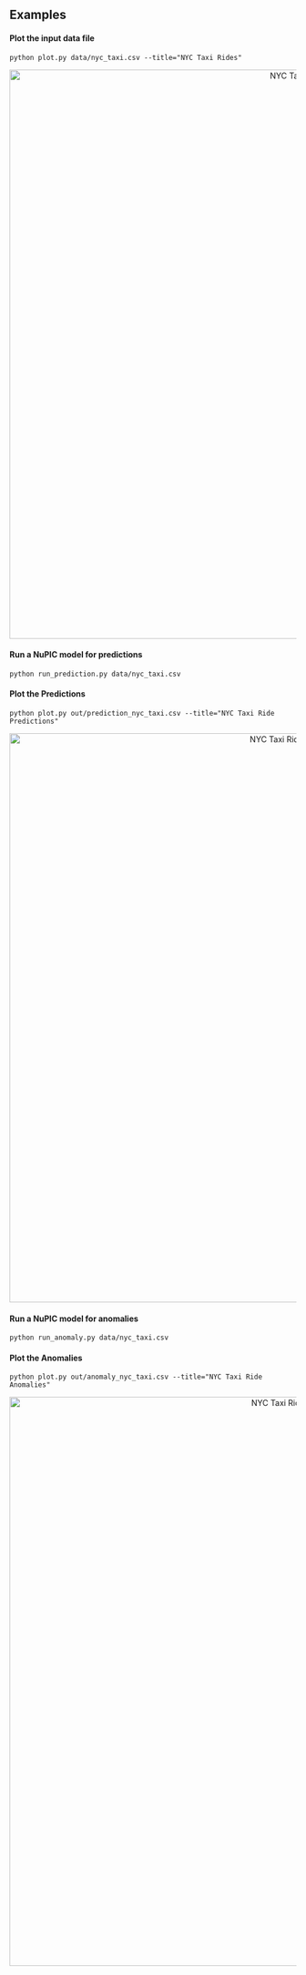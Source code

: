## Examples

#### Plot the input data file

    python plot.py data/nyc_taxi.csv --title="NYC Taxi Rides"

<div>
    <a href="https://plot.ly/~rhyolight/209/" target="_blank" title="NYC Taxi Rides" style="display: block; text-align: center;"><img src="https://plot.ly/~rhyolight/209.png" alt="NYC Taxi Rides" style="max-width: 100%;width: 1000px;"  width="1000" onerror="this.onerror=null;this.src='https://plot.ly/404.png';" /></a>
    <script data-plotly="rhyolight:209"  src="https://plot.ly/embed.js" async></script>
</div>

#### Run a NuPIC model for predictions

    python run_prediction.py data/nyc_taxi.csv

#### Plot the Predictions

    python plot.py out/prediction_nyc_taxi.csv --title="NYC Taxi Ride Predictions"

<div>
    <a href="https://plot.ly/~rhyolight/211/" target="_blank" title="NYC Taxi Ride Predictions" style="display: block; text-align: center;"><img src="https://plot.ly/~rhyolight/211.png" alt="NYC Taxi Ride Predictions" style="max-width: 100%;width: 1000px;"  width="1000" onerror="this.onerror=null;this.src='https://plot.ly/404.png';" /></a>
    <script data-plotly="rhyolight:211"  src="https://plot.ly/embed.js" async></script>
</div>

#### Run a NuPIC model for anomalies

    python run_anomaly.py data/nyc_taxi.csv

#### Plot the Anomalies

    python plot.py out/anomaly_nyc_taxi.csv --title="NYC Taxi Ride Anomalies"

<div>
    <a href="https://plot.ly/~rhyolight/261/" target="_blank" title="NYC Taxi Ride Anomalies" style="display: block; text-align: center;"><img src="https://plot.ly/~rhyolight/261.png" alt="NYC Taxi Ride Anomalies" style="max-width: 100%;width: 1000px;"  width="1000" onerror="this.onerror=null;this.src='https://plot.ly/404.png';" /></a>
    <script data-plotly="rhyolight:261"  src="https://plot.ly/embed.js" async></script>
</div>
